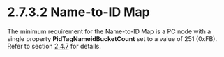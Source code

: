 <html dir="LTR" xmlns:mshelp="http://msdn.microsoft.com/mshelp" xmlns:ddue="http://ddue.schemas.microsoft.com/authoring/2003/5" xmlns:xlink="http://www.w3.org/1999/xlink" xmlns:tool="http://www.microsoft.com/tooltip">
    <head>
        <meta http-equiv="Content-Type" content="text/html; CHARSET=utf-8"></meta>
        <meta name="save" content="history"></meta>
        <title>2.7.3.2 Name-to-ID Map</title>
        <xml>
            <mshelp:toctitle title="2.7.3.2 Name-to-ID Map"></mshelp:toctitle>
            <mshelp:rltitle title="[MS-PST]: Name-to-ID Map"></mshelp:rltitle>
            <mshelp:keyword index="A" term="5161fee7-42b1-4790-8337-411892b0032c"></mshelp:keyword>
            <mshelp:attr name="DCSext.ContentType" value="open specification"></mshelp:attr>
            <mshelp:attr name="AssetID" value="5161fee7-42b1-4790-8337-411892b0032c"></mshelp:attr>
            <mshelp:attr name="TopicType" value="kbRef"></mshelp:attr>
            <mshelp:attr name="DCSext.Title" value="[MS-PST]: Name-to-ID Map" />
        </xml>
    </head>
    <body>
        <div id="header">
            <h1 class="heading">2.7.3.2 Name-to-ID Map</h1>
        </div>
        <div id="mainSection">
            <div id="mainBody">
                <div id="allHistory" class="saveHistory"></div>
                <div id="sectionSection0" class="section" name="collapseableSection">
                    

<p>The minimum requirement for the Name-to-ID Map is a PC node
with a single property <b>PidTagNameidBucketCount</b> set to a value of 251
(0xFB). Refer to section <a href="e17e195d-0454-4b9b-b398-c9127a26a678.md">2.4.7</a>
for details.</p>
                </div>
            </div>
        </div>
    </body>
</html>